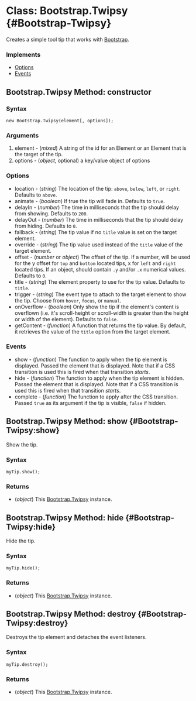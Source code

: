Class: Bootstrap.Twipsy {#Bootstrap-Twipsy}
=============================

Creates a simple tool tip that works with [Bootstrap](http://anutron.github.com/mootools-bootstrap/#twipsy).

### Implements

- [Options][]
- [Events][]


Bootstrap.Twipsy Method: constructor
-----------------------------

### Syntax

	new Bootstrap.Twipsy(element[, options]);

### Arguments

1. element - (*mixed*) A string of the id for an Element or an Element that is the target of the tip.
2. options - (*object*, optional) a key/value object of options

### Options

* location - (*string*) The location of the tip: `above`, `below`, `left`, or `right`. Defaults to `above`.
* animate - (*boolean*) If true the tip will fade in. Defaults to `true`.
* delayIn - (*number*) The time in milliseconds that the tip should delay from showing. Defaults to `200`.
* delayOut - (*number*) The time in milliseconds that the tip should delay from hiding. Defaults to `0`.
* fallback - (*string*) The tip value if no `title` value is set on the target element.
* override - (*string*) The tip value used instead of the `title` value of the target element.
* offset - (*number* or *object*) The offset of the tip. If a number, will be used for the y offset for `top` and `bottom` located tips, x for `left` and `right` located tips. If an object, should contain `.y` and/or `.x` numerical values. Defaults to `0`.
* title - (*string*) The element property to use for the tip value. Defaults to `title`.
* trigger - (*string*) The event type to attach to the target element to show the tip. Choose from `hover`, `focus`, or `manual`.
* onOverflow - (*boolean*) Only show the tip if the element's content is overflown (i.e. it's scroll-height or scroll-width is greater than the height or width of the element). Defaults to `false`.
* getContent - (*function*) A function that returns the tip value. By default, it retrieves the value of the `title` option from the target element.

### Events

* show - (*function*) The function to apply when the tip element is displayed. Passed the element that is displayed. Note that if a CSS transition is used this is fired when that transition *starts*.
* hide - (*function*) The function to apply when the tip element is hidden. Passed the element that is displayed. Note that if a CSS transition is used this is fired when that transition *starts*.
* complete -  (*function*) The function to apply after the CSS transition. Passed `true` as its argument if the tip is visible, `false` if hidden.

Bootstrap.Twipsy Method: show {#Bootstrap-Twipsy:show}
------------------------------------------------

Show the tip.

### Syntax

	myTip.show();

### Returns

* (*object*) This [Bootstrap.Twipsy][] instance.

Bootstrap.Twipsy Method: hide {#Bootstrap-Twipsy:hide}
------------------------------------------------

Hide the tip.

### Syntax

	myTip.hide();

### Returns

* (*object*) This [Bootstrap.Twipsy][] instance.

Bootstrap.Twipsy Method: destroy {#Bootstrap-Twipsy:destroy}
------------------------------------------------

Destroys the tip element and detaches the event listeners.

### Syntax

	myTip.destroy();

### Returns

* (*object*) This [Bootstrap.Twipsy][] instance.

[Bootstrap.Twipsy]: #Bootstrap-Twipsy
[Options]: http;//mootools.net/core/Class/Class.Extras#Options
[Events]: http;//mootools.net/core/Class/Class.Extras#Events